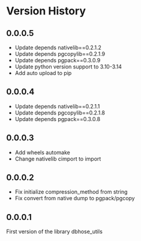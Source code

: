 # Version History

## 0.0.0.5

* Update depends nativelib==0.2.1.2
* Update depends pgcopylib==0.2.1.9
* Update depends pgpack==0.3.0.9
* Update python version support to 3.10-3.14
* Add auto upload to pip

## 0.0.0.4

* Update depends nativelib==0.2.1.1
* Update depends pgcopylib==0.2.1.8
* Update depends pgpack==0.3.0.8

## 0.0.0.3

* Add wheels automake
* Change nativelib cimport to import

## 0.0.0.2

* Fix initialize compression_method from string
* Fix convert from native dump to pgpack/pgcopy

## 0.0.0.1

First version of the library dbhose_utils

